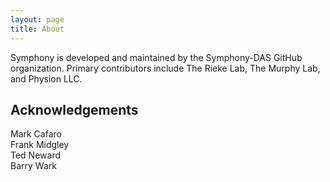 ```yaml
---
layout: page
title: About
---
```


Symphony is developed and maintained by the Symphony-DAS GitHub organization. Primary contributors include The Rieke Lab, The Murphy Lab, and Physion LLC.

## Acknowledgements

Mark Cafaro   
Frank Midgley  
Ted Neward  
Barry Wark  
